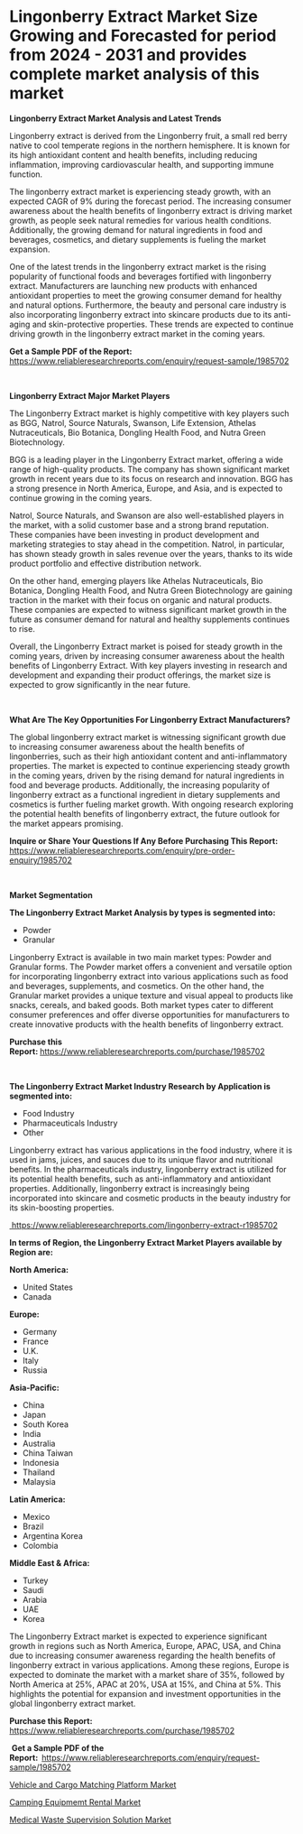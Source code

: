 <p><h1>Lingonberry Extract Market Size Growing and Forecasted for period from 2024 - 2031 and provides complete market analysis of this market</h1></p><p><strong>Lingonberry Extract Market Analysis and Latest Trends</strong></p>
<p><p>Lingonberry extract is derived from the Lingonberry fruit, a small red berry native to cool temperate regions in the northern hemisphere. It is known for its high antioxidant content and health benefits, including reducing inflammation, improving cardiovascular health, and supporting immune function.</p><p>The lingonberry extract market is experiencing steady growth, with an expected CAGR of 9% during the forecast period. The increasing consumer awareness about the health benefits of lingonberry extract is driving market growth, as people seek natural remedies for various health conditions. Additionally, the growing demand for natural ingredients in food and beverages, cosmetics, and dietary supplements is fueling the market expansion.</p><p>One of the latest trends in the lingonberry extract market is the rising popularity of functional foods and beverages fortified with lingonberry extract. Manufacturers are launching new products with enhanced antioxidant properties to meet the growing consumer demand for healthy and natural options. Furthermore, the beauty and personal care industry is also incorporating lingonberry extract into skincare products due to its anti-aging and skin-protective properties. These trends are expected to continue driving growth in the lingonberry extract market in the coming years.</p></p>
<p><strong>Get a Sample PDF of the Report:&nbsp;</strong> <a href="https://www.reliableresearchreports.com/enquiry/request-sample/1985702">https://www.reliableresearchreports.com/enquiry/request-sample/1985702</a></p>
<p>&nbsp;</p>
<p><strong>Lingonberry Extract Major Market Players</strong></p>
<p><p>The Lingonberry Extract market is highly competitive with key players such as BGG, Natrol, Source Naturals, Swanson, Life Extension, Athelas Nutraceuticals, Bio Botanica, Dongling Health Food, and Nutra Green Biotechnology. </p><p>BGG is a leading player in the Lingonberry Extract market, offering a wide range of high-quality products. The company has shown significant market growth in recent years due to its focus on research and innovation. BGG has a strong presence in North America, Europe, and Asia, and is expected to continue growing in the coming years.</p><p>Natrol, Source Naturals, and Swanson are also well-established players in the market, with a solid customer base and a strong brand reputation. These companies have been investing in product development and marketing strategies to stay ahead in the competition. Natrol, in particular, has shown steady growth in sales revenue over the years, thanks to its wide product portfolio and effective distribution network.</p><p>On the other hand, emerging players like Athelas Nutraceuticals, Bio Botanica, Dongling Health Food, and Nutra Green Biotechnology are gaining traction in the market with their focus on organic and natural products. These companies are expected to witness significant market growth in the future as consumer demand for natural and healthy supplements continues to rise.</p><p>Overall, the Lingonberry Extract market is poised for steady growth in the coming years, driven by increasing consumer awareness about the health benefits of Lingonberry Extract. With key players investing in research and development and expanding their product offerings, the market size is expected to grow significantly in the near future.</p></p>
<p>&nbsp;</p>
<p><strong>What Are The Key Opportunities For Lingonberry Extract Manufacturers?</strong></p>
<p><p>The global lingonberry extract market is witnessing significant growth due to increasing consumer awareness about the health benefits of lingonberries, such as their high antioxidant content and anti-inflammatory properties. The market is expected to continue experiencing steady growth in the coming years, driven by the rising demand for natural ingredients in food and beverage products. Additionally, the increasing popularity of lingonberry extract as a functional ingredient in dietary supplements and cosmetics is further fueling market growth. With ongoing research exploring the potential health benefits of lingonberry extract, the future outlook for the market appears promising.</p></p>
<p><strong>Inquire or Share Your Questions If Any Before Purchasing This Report:</strong> <a href="https://www.reliableresearchreports.com/enquiry/pre-order-enquiry/1985702">https://www.reliableresearchreports.com/enquiry/pre-order-enquiry/1985702</a></p>
<p>&nbsp;</p>
<p><strong>Market Segmentation</strong></p>
<p><strong>The Lingonberry Extract Market Analysis by types is segmented into:</strong></p>
<p><ul><li>Powder</li><li>Granular</li></ul></p>
<p><p>Lingonberry Extract is available in two main market types: Powder and Granular forms. The Powder market offers a convenient and versatile option for incorporating lingonberry extract into various applications such as food and beverages, supplements, and cosmetics. On the other hand, the Granular market provides a unique texture and visual appeal to products like snacks, cereals, and baked goods. Both market types cater to different consumer preferences and offer diverse opportunities for manufacturers to create innovative products with the health benefits of lingonberry extract.</p></p>
<p><strong>Purchase this Report:&nbsp;</strong><a href="https://www.reliableresearchreports.com/purchase/1985702">https://www.reliableresearchreports.com/purchase/1985702</a></p>
<p>&nbsp;</p>
<p><strong>The Lingonberry Extract Market Industry Research by Application is segmented into:</strong></p>
<p><ul><li>Food Industry</li><li>Pharmaceuticals Industry</li><li>Other</li></ul></p>
<p><p>Lingonberry extract has various applications in the food industry, where it is used in jams, juices, and sauces due to its unique flavor and nutritional benefits. In the pharmaceuticals industry, lingonberry extract is utilized for its potential health benefits, such as anti-inflammatory and antioxidant properties. Additionally, lingonberry extract is increasingly being incorporated into skincare and cosmetic products in the beauty industry for its skin-boosting properties.</p></p>
<p><a href="https://www.reliableresearchreports.com/lingonberry-extract-r1985702">&nbsp;https://www.reliableresearchreports.com/lingonberry-extract-r1985702</a></p>
<p><strong>In terms of Region, the Lingonberry Extract Market Players available by Region are:</strong></p>
<p>
    <p> <strong> North America: </strong>
        <ul>
            <li>United States</li>
            <li>Canada</li>
        </ul>
        </p> 
    <p> <strong> Europe: </strong>
        <ul>
            <li>Germany</li>
            <li>France</li>
            <li>U.K.</li>
            <li>Italy</li>
            <li>Russia</li>
        </ul>
        </p> 
    <p> <strong> Asia-Pacific: </strong>
        <ul>
            <li>China</li>
            <li>Japan</li>
            <li>South Korea</li>
            <li>India</li>
            <li>Australia</li>
            <li>China Taiwan</li>
            <li>Indonesia</li>
            <li>Thailand</li>
            <li>Malaysia</li>
        </ul>
        </p> 
    <p> <strong> Latin America: </strong>
        <ul>
            <li>Mexico</li>
            <li>Brazil</li>
            <li>Argentina Korea</li>
            <li>Colombia</li>
        </ul>
        </p> 
    <p> <strong> Middle East & Africa: </strong>
        <ul>
            <li>Turkey</li>
            <li>Saudi</li>
            <li>Arabia</li>
            <li>UAE</li>
            <li>Korea</li>
        </ul>
    </p>
    </p>
<p><p>The Lingonberry Extract market is expected to experience significant growth in regions such as North America, Europe, APAC, USA, and China due to increasing consumer awareness regarding the health benefits of lingonberry extract in various applications. Among these regions, Europe is expected to dominate the market with a market share of 35%, followed by North America at 25%, APAC at 20%, USA at 15%, and China at 5%. This highlights the potential for expansion and investment opportunities in the global lingonberry extract market.</p></p>
<p><strong>Purchase this Report: </strong><a href="https://www.reliableresearchreports.com/purchase/1985702">https://www.reliableresearchreports.com/purchase/1985702</a></p>
<p>&nbsp;<strong>Get a Sample PDF of the Report:&nbsp;&nbsp;</strong><a href="https://www.reliableresearchreports.com/enquiry/request-sample/1985702">https://www.reliableresearchreports.com/enquiry/request-sample/1985702</a></p>
<p><strong></strong></p>
<p><p><a href="https://github.com/ashman753/Market-Research-Report-List-2/blob/main/vehicle-and-cargo-matching-platform-market.md">Vehicle and Cargo Matching Platform Market</a></p><p><a href="https://github.com/LibbySpencer2018/Market-Research-Report-List-2/blob/main/camping-equipmemt-rental-market.md">Camping Equipmemt Rental Market</a></p><p><a href="https://github.com/amapolalg/Market-Research-Report-List-1/blob/main/medical-waste-supervision-solution-market.md">Medical Waste Supervision Solution Market</a></p></p>